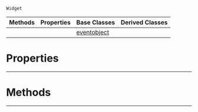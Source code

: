  `Widget`

|Methods|Properties|Base Classes|Derived Classes|
|---|---|---|---|
| | |[eventobject](eventobject.md)| |


 #  Properties


---  
 #  Methods


---  
 

 